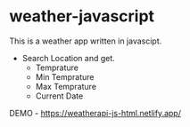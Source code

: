 # weather-javascript
This is a weather app written in javascipt.
  - Search Location and get.
    - Temprature
    - Min Temprature
    - Max Temprature
    - Current Date
    
DEMO -  https://weatherapi-js-html.netlify.app/
